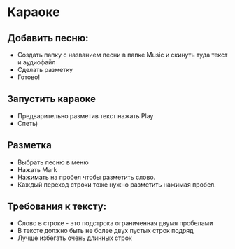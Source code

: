 # Караоке
## Добавить песню:
- Создать папку с названием песни в папке Music и скинуть туда текст и аудиофайл
- Сделать разметку
- Готово!
## Запустить караоке
- Предварительно разметив текст нажать Play
- Спеть)
## Разметка
- Выбрать песню в меню
- Нажать Mark
- Нажимать на пробел чтобы разметить слово.
- Каждый переход строки тоже нужно разметить нажимая пробел.
## Требования к тексту:
- Слово в строке - это подстрока ограниченная двумя пробелами
- В тексте должно быть не более двух пустых строк подряд
- Лучше избегать очень длинных строк
